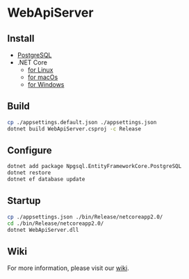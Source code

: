 # WebApiServer
## Install
- [PostgreSQL](https://www.postgresql.org/download/)
- .NET Core
  - [for Linux](https://www.microsoft.com/net/learn/get-started/linuxubuntu)
  - [for macOs](https://www.microsoft.com/net/learn/get-started/macos)
  - [for Windows](https://www.microsoft.com/net/learn/get-started/windows)

## Build
```bash
cp ./appsettings.default.json ./appsettings.json
dotnet build WebApiServer.csproj -c Release
```
## Configure
```bash
dotnet add package Npgsql.EntityFrameworkCore.PostgreSQL
dotnet restore
dotnet ef database update
```
## Startup
```bash
cp ./appsettings.json ./bin/Release/netcoreapp2.0/
cd ./bin/Release/netcoreapp2.0/
dotnet WebApiServer.dll
```
## Wiki
For more information, please visit our [wiki](https://github.com/mpgp/WebApiServer/wiki).

